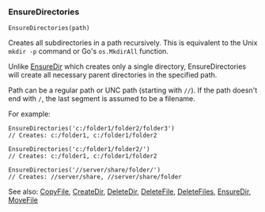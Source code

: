 ### EnsureDirectories

``` suneido
EnsureDirectories(path)
```

Creates all subdirectories in a path recursively. This is equivalent to the Unix `mkdir -p` command or Go's `os.MkdirAll` function.

Unlike [EnsureDir](<EnsureDir.htm>) which creates only a single directory, EnsureDirectories will create all necessary parent directories in the specified path.

Path can be a regular path or UNC path (starting with `//`). If the path doesn't end with `/`, the last segment is assumed to be a filename.

For example:

``` suneido
EnsureDirectories('c:/folder1/folder2/folder3')
// Creates: c:/folder1, c:/folder1/folder2

EnsureDirectories('c:/folder1/folder2/')
// Creates: c:/folder1, c:/folder1/folder2

EnsureDirectories('//server/share/folder/')
// Creates: //server/share, //server/share/folder
```


See also:
[CopyFile](<CopyFile.md>),
[CreateDir](<CreateDir.md>),
[DeleteDir](<DeleteDir.md>),
[DeleteFile](<DeleteFile.md>),
[DeleteFiles](<DeleteFiles.md>),
[EnsureDir](<EnsureDir.md>),
[MoveFile](<MoveFile.md>)
